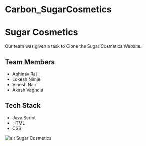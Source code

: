 # Carbon_SugarCosmetics
# Sugar Cosmetics
 Our team was given a task to Clone the Sugar Cosmetics Website.

## Team Members
* Abhinav Raj
* Lokesh Nimje
* Vinesh Nair
* Akash Vaghela

## Tech Stack
* Java Script
* HTML
* CSS

![alt Sugar Cosmetics](https://cdn.shopify.com/s/files/1/0906/2558/files/Triple-Treat-HP-Web_1a5d9351-390c-4b35-a8fd-9aa59ff06108.gif)
